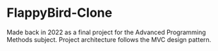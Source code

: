 # FlappyBird-Clone
Made back in 2022 as a final project for the Advanced Programming Methods subject.
Project architecture follows the MVC design pattern.
